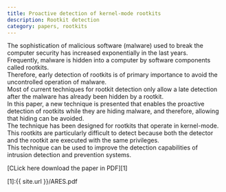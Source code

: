 ```yaml
---
title: Proactive detection of kernel-mode rootkits
description: Rootkit detection
category: papers, rootkits
---
```


The sophistication of malicious software (malware) used to break the computer security has increased exponentially in the last years.  
Frequently, malware is hidden into a computer by software components called rootkits.  
Therefore, early detection of rootkits is of primary importance to avoid the uncontrolled operation of malware.  
Most of current techniques for rootkit detection only allow a late detection after the malware has already been hidden by a rootkit.  
In this paper, a new technique is presented that enables the proactive detection of rootkits while they are hiding malware, and therefore, allowing that hiding can be avoided.  
The technique has been designed for rootkits that operate in kernel-mode.  
This rootkits are particularly difficult to detect because both the detector and the rootkit are executed with the same privileges.  
This technique can be used to improve the detection capabilities of intrusion detection and prevention systems.

[CLick here download the paper in PDF][1]

[1]:{{ site.url }}/ARES.pdf
